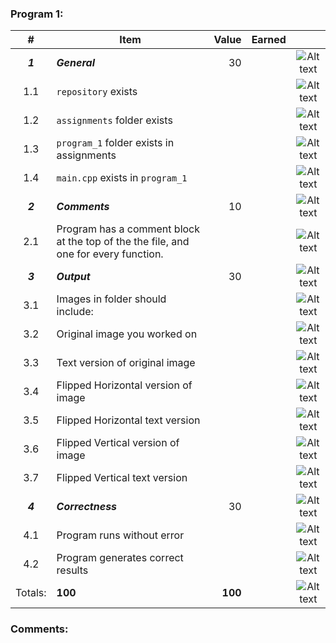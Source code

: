 ### Program 1:
|    #    | Item                                                                                |   Value | Earned |                |
|:-------:|-------------------------------------------------------------------------------------|--------:|-------:|:--------------:|
| ***1*** | ***General***                                                                       |      30 |        | ![Alt text][1] |
|   1.1   | `repository`  exists                                                                |         |        | ![Alt text][1] |
|   1.2   | `assignments` folder exists                                                         |         |        | ![Alt text][1] |
|   1.3   | `program_1` folder exists in assignments                                            |         |        | ![Alt text][1] |
|   1.4   | `main.cpp` exists in `program_1`                                                    |         |        | ![Alt text][1] |
| ***2*** | ***Comments***                                                                      |      10 |        | ![Alt text][1] |
|   2.1   | Program has a comment block at the top of the the file, and one for every function. |         |        | ![Alt text][1] |
| ***3*** | ***Output***                                                                        |      30 |        | ![Alt text][1] |
|   3.1   | Images in folder should include:                                                    |         |        | ![Alt text][1] |
|   3.2   | Original image you worked on                                                        |         |        | ![Alt text][1] |
|   3.3   | Text version of original image                                                      |         |        | ![Alt text][1] |
|   3.4   | Flipped Horizontal version of image                                                 |         |        | ![Alt text][1] |
|   3.5   | Flipped Horizontal text version                                                     |         |        | ![Alt text][1] |
|   3.6   | Flipped Vertical version of image                                                   |         |        | ![Alt text][1] |
|   3.7   | Flipped Vertical text version                                                       |         |        | ![Alt text][1] |
| ***4*** | ***Correctness***                                                                   |      30 |        | ![Alt text][1] |
|   4.1   | Program runs without error                                                          |         |        | ![Alt text][1] |
|   4.2   | Program generates correct results                                                   |         |        | ![Alt text][1] |
| Totals: | **100**                                                                             | **100** |        | ![Alt text][1] |

### Comments:
```

```

[1]: https://d3vv6lp55qjaqc.cloudfront.net/items/3E231i211n2E042B1U3K/right.png  "Correct"
[2]: https://d3vv6lp55qjaqc.cloudfront.net/items/2X473C1Q1F2x3S1E4231/wrong.gif  "Incorrect"
[3]: https://d3vv6lp55qjaqc.cloudfront.net/items/1A0d2Q1J1N1u0C3g0C1s/null.gif  "Errors"